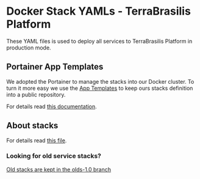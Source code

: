 # Docker Stack YAMLs - TerraBrasilis Platform

These YAML files is used to deploy all services to TerraBrasilis Platform in production mode.

## Portainer App Templates

We adopted the Portainer to manage the stacks into our Docker cluster. To turn it more easy we use the [App Templates](https://github.com/Terrabrasilis/docker-stacks/tree/master/portainer-template) to keep ours stacks definition into a public repository.

For details read [this documentation](https://portainer.readthedocs.io/en/stable/templates.html).


## About stacks

For details read [this file](terrabrasilis-standalone-tasks/README.md).


### Looking for old service stacks?

[Old stacks are kept in the olds-1.0 branch](https://github.com/terrabrasilis/docker-stacks/tree/olds-1.0)